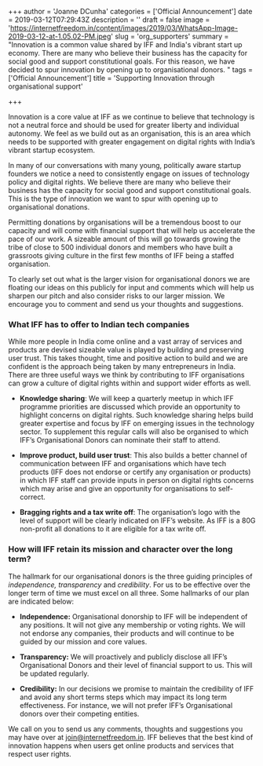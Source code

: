 +++
author = 'Joanne DCunha'
categories = ['Official Announcement']
date = 2019-03-12T07:29:43Z
description = ''
draft = false
image = 'https://internetfreedom.in/content/images/2019/03/WhatsApp-Image-2019-03-12-at-1.05.02-PM.jpeg'
slug = 'org_supporters'
summary = "Innovation is a common value shared by IFF and India's vibrant start up economy. There are many who believe their business has the capacity for social good and support constitutional goals. For this reason, we have decided to spur innovation by opening up to organisational donors. "
tags = ['Official Announcement']
title = 'Supporting Innovation through organisational support'

+++


Innovation is a core value at IFF as we continue to believe that technology is not a neutral force and should be used for greater liberty and individual autonomy. We feel as we build out as an organisation, this is an area which needs to be supported with greater engagement on digital rights with India’s vibrant startup ecosystem.

In many of our conversations with many young, politically aware startup founders we notice a need to consistently engage on issues of technology policy and digital rights. We believe there are many who believe their business has the capacity for social good and support constitutional goals. This is the type of innovation we want to spur with opening up to organisational donations.

Permitting donations by organisations will be a tremendous boost to our capacity and will come with financial support that will help us accelerate the pace of our work. A sizeable amount of this will go towards growing the tribe of close to 500 individual donors and members who have built a grassroots giving culture in the first few months of IFF being a staffed organisation.

To clearly set out what is the larger vision for organisational donors we are floating our ideas on this publicly for input and comments which will help us sharpen our pitch and also consider risks to our larger mission. We encourage you to comment and send us your thoughts and suggestions.

### What IFF has to offer to Indian tech companies

While more people in India come online and a vast array of services and products are devised sizeable value is played by building and preserving user trust. This takes thought, time and positive action to build and we are confident is the approach being taken by many entrepreneurs in India. There are three useful ways we think by contributing to IFF organisations can grow a culture of digital rights within and support wider efforts as well.

* **Knowledge sharing**: We will keep a quarterly meetup in which IFF programme priorities are discussed which provide an opportunity to highlight concerns on digital rights. Such knowledge sharing helps build greater expertise and focus by IFF on emerging issues in the technology sector. To supplement this regular calls will also be organised to which IFF’s Organisational Donors can nominate their staff to attend.

* **Improve product, build user trust**: This also builds a better channel of communication between IFF and organisations which have tech products (IFF does not endorse or certify any organisation or products) in which IFF staff can provide inputs in person on digital rights concerns which may arise and give an opportunity for organisations to self-correct.

* **Bragging rights and a tax write off**: The organisation’s logo with the level of support will be clearly indicated on IFF’s website. As IFF is a 80G non-profit all donations to it are eligible for a tax write off.

### How will IFF retain its mission and character over the long term?

The hallmark for our organisational donors is the three guiding principles of _independence, transparency_ and _credibility_. For us to be effective over the longer term of time we must excel on all three. Some hallmarks of our plan are indicated below:

* **Independence:** Organisational donorship to IFF will be independent of any positions. It will not give any membership or voting rights. We will not endorse any companies, their products and will continue to be guided by our mission and core values.

* **Transparency:** We will proactively and publicly disclose all IFF’s Organisational Donors and their level of financial support to us. This will be updated regularly.

* **Credibility:** In our decisions we promise to maintain the credibility of IFF and avoid any short terms steps which may impact its long term effectiveness. For instance, we will not prefer IFF’s Organisational donors over their competing entities.

We call on you to send us any comments, thoughts and suggestions you may have over at [join@internetfreedom.in](mailto:join@internetfreedom.in ). IFF believes that the best kind of innovation happens when users get online products and services that respect user rights.

